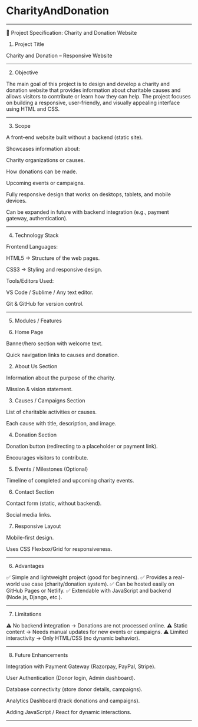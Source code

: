 ﻿# CharityAndDonation

---

📌 Project Specification: Charity and Donation Website

1. Project Title

Charity and Donation – Responsive Website


---

2. Objective

The main goal of this project is to design and develop a charity and donation website that provides information about charitable causes and allows visitors to contribute or learn how they can help. The project focuses on building a responsive, user-friendly, and visually appealing interface using HTML and CSS.


---

3. Scope

A front-end website built without a backend (static site).

Showcases information about:

Charity organizations or causes.

How donations can be made.

Upcoming events or campaigns.


Fully responsive design that works on desktops, tablets, and mobile devices.

Can be expanded in future with backend integration (e.g., payment gateway, authentication).



---

4. Technology Stack

Frontend Languages:

HTML5 → Structure of the web pages.

CSS3 → Styling and responsive design.


Tools/Editors Used:

VS Code / Sublime / Any text editor.

Git & GitHub for version control.




---

5. Modules / Features

1. Home Page

Banner/hero section with welcome text.

Quick navigation links to causes and donation.



2. About Us Section

Information about the purpose of the charity.

Mission & vision statement.



3. Causes / Campaigns Section

List of charitable activities or causes.

Each cause with title, description, and image.



4. Donation Section

Donation button (redirecting to a placeholder or payment link).

Encourages visitors to contribute.



5. Events / Milestones (Optional)

Timeline of completed and upcoming charity events.



6. Contact Section

Contact form (static, without backend).

Social media links.



7. Responsive Layout

Mobile-first design.

Uses CSS Flexbox/Grid for responsiveness.





---

6. Advantages

✅ Simple and lightweight project (good for beginners).
✅ Provides a real-world use case (charity/donation system).
✅ Can be hosted easily on GitHub Pages or Netlify.
✅ Extendable with JavaScript and backend (Node.js, Django, etc.).


---

7. Limitations

⚠️ No backend integration → Donations are not processed online.
⚠️ Static content → Needs manual updates for new events or campaigns.
⚠️ Limited interactivity → Only HTML/CSS (no dynamic behavior).


---

8. Future Enhancements

Integration with Payment Gateway (Razorpay, PayPal, Stripe).

User Authentication (Donor login, Admin dashboard).

Database connectivity (store donor details, campaigns).

Analytics Dashboard (track donations and campaigns).

Adding JavaScript / React for dynamic interactions.



---



